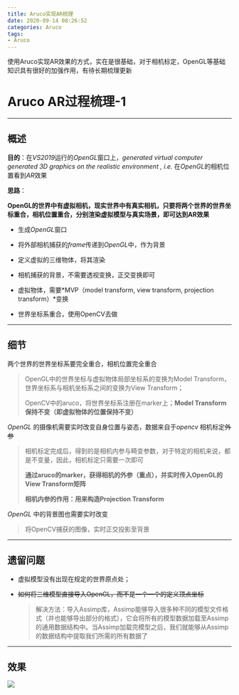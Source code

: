 ```yaml
---
title: Aruco实现AR梳理
date: 2020-09-14 08:26:52
categories: Aruco
tags:
- Aruco
---
```


使用Aruco实现AR效果的方式，实在是很基础，对于相机标定，OpenGL等基础知识具有很好的加强作用，有待长期梳理更新

<!--more-->

# Aruco AR过程梳理-1

---

## 概述

**目的**：在*VS2019*运行的*OpenGL*窗口上，*generated virtual computer generated 3D graphics on the realistic environment , i.e.* 在*OpenGL*的相机位置看到*AR*效果

**思路**：

**OpenGL的世界中有虚拟相机，现实世界中有真实相机，只要将两个世界的世界坐标重合，相机位置重合，分别渲染虚拟模型与真实场景，即可达到AR效果**

- 生成*OpenGL*窗口
- 将外部相机捕获的*frame*传递到*OpenGL*中，作为背景
- 定义虚拟的三维物体，将其渲染
- 相机捕获的背景，不需要透视变换，正交变换即可
- 虚拟物体，需要*MVP（model transform, view transform, projection transform）*变换

- 世界坐标系重合，使用OpenCV去做

---

## 细节

两个世界的世界坐标系要完全重合，相机位置完全重合

> OpenGL中的世界坐标与虚拟物体局部坐标系的变换为Model Transform，世界坐标系与相机坐标系之间的变换为View Transform；
>
> OpenCV中的aruco，将世界坐标系注册在marker上；**Model Transform 保持不变（即虚拟物体的位置保持不变）** 

*OpenGL* 的摄像机需要实时改变自身位置与姿态，数据来自于*opencv* 相机标定~~外参~~ 

> 相机标定完成后，得到的是相机内参与畸变参数，对于特定的相机来说，都是不变量，因此，相机标定只需要一次即可
>
> **通过aruco的marker，获得相机的外参（重点），并实时传入OpenGL的View Transform矩阵** 
>
> **相机内参的作用：用来构造Projection Transform** 

*OpenGL* 中的背景图也需要实时改变

> 将OpenCV捕获的图像，实时正交投影至背景

---

## 遗留问题

- 虚拟模型没有出现在规定的世界原点处；

- ~~如何将三维模型直接导入OpenGL，而不是一个一个的定义顶点坐标~~ 

  > 解决方法：导入Assimp库，Assimp能够导入很多种不同的模型文件格式（并也能够导出部分的格式），它会将所有的模型数据加载至Assimp的通用数据结构中。当Assimp加载完模型之后，我们就能够从Assimp的数据结构中提取我们所需的所有数据了

---

## 效果

![](https://cdn.jsdelivr.net/gh/junlin49/up/20200913163957.png)

